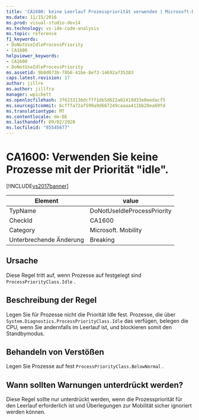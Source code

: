 ```yaml
---
title: 'CA1600: keine Leerlauf Prozesspriorität verwenden | Microsoft-Dokumentation'
ms.date: 11/15/2016
ms.prod: visual-studio-dev14
ms.technology: vs-ide-code-analysis
ms.topic: reference
f1_keywords:
- DoNotUseIdleProcessPriority
- CA1600
helpviewer_keywords:
- CA1600
- DoNotUseIdleProcessPriority
ms.assetid: 9b0d073b-78b6-41be-8ef3-14692a735283
caps.latest.revision: 17
author: jillre
ms.author: jillfra
manager: wpickett
ms.openlocfilehash: 3f6233136dcf7f1db5d622a02419d33e0eedacf5
ms.sourcegitcommit: 6cfffa72af599a9d667249caaaa411bb28ea69fd
ms.translationtype: MT
ms.contentlocale: de-DE
ms.lasthandoff: 09/02/2020
ms.locfileid: "85545677"
---
```

# <a name="ca1600-do-not-use-idle-process-priority"></a>CA1600: Verwenden Sie keine Prozesse mit der Priorität "idle".
[!INCLUDE[vs2017banner](../includes/vs2017banner.md)]

|Element|value|
|-|-|
|TypName|DoNotUseIdleProcessPriority|
|CheckId|CA1600|
|Category|Microsoft. Mobility|
|Unterbrechende Änderung|Breaking|

## <a name="cause"></a>Ursache
 Diese Regel tritt auf, wenn Prozesse auf festgelegt sind `ProcessPriorityClass.Idle` .

## <a name="rule-description"></a>Beschreibung der Regel
 Legen Sie für Prozesse nicht die Priorität Idle fest. Prozesse, die über `System.Diagnostics.ProcessPriorityClass.Idle` das verfügen, belegen die CPU, wenn Sie andernfalls im Leerlauf ist, und blockieren somit den Standbymodus.

## <a name="how-to-fix-violations"></a>Behandeln von Verstößen
 Legen Sie Prozesse auf fest `ProcessPriorityClass.BelowNormal` .

## <a name="when-to-suppress-warnings"></a>Wann sollten Warnungen unterdrückt werden?
 Diese Regel sollte nur unterdrückt werden, wenn die Prozesspriorität für den Leerlauf erforderlich ist und Überlegungen zur Mobilität sicher ignoriert werden können.
